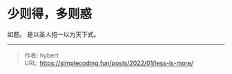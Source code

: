 # 少则得，多则惑


如题。
是以圣人抱一以为天下式。


---

> 作者: hybert  
> URL: https://simplecoding.fun/posts/2022/01/less-is-more/  

